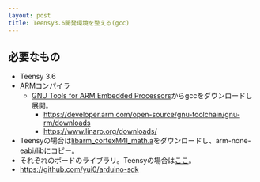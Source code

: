 ```yaml
---
layout: post
title: Teensy3.6開発環境を整える(gcc)
---
```


## 必要なもの

- Teensy 3.6
- ARMコンパイラ
  - [GNU Tools for ARM Embedded Processors](https://developer.arm.com/open-source/gnu-toolchain)からgccをダウンロードし展開。
    - https://developer.arm.com/open-source/gnu-toolchain/gnu-rm/downloads
    - https://www.linaro.org/downloads/
- Teensyの場合は[libarm_cortexM4l_math.a](https://github.com/ARM-software/CMSIS_5/tree/develop/CMSIS/Lib/GCC)をダウンロードし、arm-none-eabi/libにコピー。
- それぞれのボードのライブラリ。Teensyの場合は[ここ](https://github.com/PaulStoffregen/cores/tree/master/teensy3)。
- https://github.com/yui0/arduino-sdk
